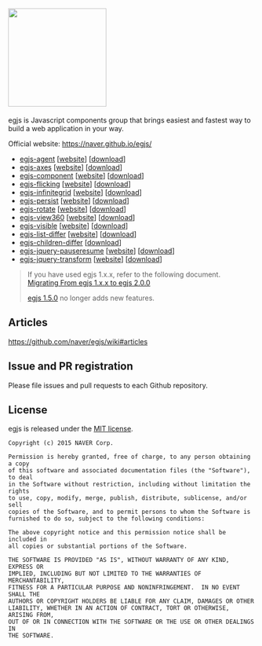 # <img src="https://naver.github.io/egjs/img/logotype1_black.svg" width="200px">
egjs is Javascript components group that brings easiest and fastest way to build a web application in your way.  


Official website: https://naver.github.io/egjs/

* [egjs-agent](https://github.com/naver/egjs-agent) [[website](https://naver.github.io/egjs-agent/)] [[download](https://unpkg.com/@egjs/agent/dist/)]
* [egjs-axes](https://github.com/naver/egjs-axes) [[website](https://naver.github.io/egjs-axes/)] [[download](https://unpkg.com/@egjs/axes/dist/)]
* [egjs-component](https://github.com/naver/egjs-component) [[website](https://naver.github.io/egjs-component/)] [[download](https://unpkg.com/@egjs/component/dist/)]
* [egjs-flicking](https://github.com/naver/egjs-flicking) [[website](https://naver.github.io/egjs-flicking/)] [[download](https://unpkg.com/@egjs/flicking/dist/)]
* [egjs-infinitegrid](https://github.com/naver/egjs-infinitegrid) [[website](https://naver.github.io/egjs-infinitegrid/)] [[download](https://unpkg.com/@egjs/infinitegrid/dist/)]
* [egjs-persist](https://github.com/naver/egjs-persist) [[website](https://naver.github.io/egjs-persist/)] [[download](https://unpkg.com/@egjs/persist/dist/)]
* [egjs-rotate](https://github.com/naver/egjs-rotate) [[website](https://naver.github.io/egjs-rotate/)] [[download](https://unpkg.com/@egjs/rotate/dist/)]
* [egjs-view360](https://github.com/naver/egjs-view360) [[website](https://naver.github.io/egjs-view360/)] [[download](https://unpkg.com/@egjs/view360/dist/)]
* [egjs-visible](https://github.com/naver/egjs-visible) [[website](https://naver.github.io/egjs-visible/)] [[download](https://unpkg.com/@egjs/visible/dist/)]
* [egjs-list-differ](https://github.com/naver/egjs-list-differ) [[website](https://naver.github.io/egjs-list-differ/)] [[download](https://unpkg.com/@egjs/list-differ/dist/)]
* [egjs-children-differ](https://github.com/naver/egjs-children-differ) [[download](https://unpkg.com/@egjs/children-differ/dist/)]
* [egjs-jquery-pauseresume](https://github.com/naver/egjs-jquery-pauseresume) [[website](https://naver.github.io/egjs-jquery-pauseresume/)] [[download](https://unpkg.com/@egjs/jquery-pauseresume/dist/)]
* [egjs-jquery-transform](https://github.com/naver/egjs-jquery-transform) [[website](https://naver.github.io/egjs-jquery-transform/)] [[download](https://unpkg.com/@egjs/jquery-transform/dist/)]


> If you have used egjs 1.x.x, refer to the following document.  
> [Migrating From egjs 1.x.x to egjs 2.0.0](https://github.com/naver/egjs/wiki/Migrating-From-egjs-1.x.x-to-egjs-2.0.0)
>
> [egjs 1.5.0](https://github.com/naver/egjs/tree/1.5.0) no longer adds new features.

## Articles
https://github.com/naver/egjs/wiki#articles

## Issue and PR registration
Please file issues and pull requests to each Github repository.

## License
egjs is released under the [MIT license](https://github.com/naver/egjs/blob/master/LICENSE.txt).

```
Copyright (c) 2015 NAVER Corp.

Permission is hereby granted, free of charge, to any person obtaining a copy
of this software and associated documentation files (the "Software"), to deal
in the Software without restriction, including without limitation the rights
to use, copy, modify, merge, publish, distribute, sublicense, and/or sell
copies of the Software, and to permit persons to whom the Software is
furnished to do so, subject to the following conditions:

The above copyright notice and this permission notice shall be included in
all copies or substantial portions of the Software.

THE SOFTWARE IS PROVIDED "AS IS", WITHOUT WARRANTY OF ANY KIND, EXPRESS OR
IMPLIED, INCLUDING BUT NOT LIMITED TO THE WARRANTIES OF MERCHANTABILITY,
FITNESS FOR A PARTICULAR PURPOSE AND NONINFRINGEMENT.  IN NO EVENT SHALL THE
AUTHORS OR COPYRIGHT HOLDERS BE LIABLE FOR ANY CLAIM, DAMAGES OR OTHER
LIABILITY, WHETHER IN AN ACTION OF CONTRACT, TORT OR OTHERWISE, ARISING FROM,
OUT OF OR IN CONNECTION WITH THE SOFTWARE OR THE USE OR OTHER DEALINGS IN
THE SOFTWARE.
```
